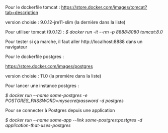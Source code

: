 Pour le dockerfile tomcat :
https://store.docker.com/images/tomcat?tab=description

version choisie : 9.0.12-jre11-slim (la dernière dans la liste)

Pour utiliser tomcat (9.0.12) :
*$ docker run -it --rm -p 8888:8080 tomcat:8.0*

Pour tester si ça marche, il faut aller http://localhost:8888 dans un navigateur


Pour le dockerfile postgres :

https://store.docker.com/images/postgres

version choisie : 11.0 (la première dans la liste)

Pour lancer une instance postgres :

*$ docker run --name some-postgres -e POSTGRES_PASSWORD=mysecretpassword -d postgres*

Pour se connecter à Postgres depuis une application

*$ docker run --name some-app --link some-postgres:postgres -d application-that-uses-postgres*
